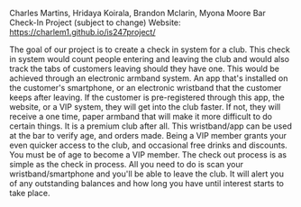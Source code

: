 Charles Martins, Hridaya Koirala, Brandon Mclarin, Myona Moore
Bar Check-In Project (subject to change)
Website: https://charlem1.github.io/is247project/

The goal of our project is to create a check in system for a club. This check in system would count people entering and leaving the club and would also track the tabs of customers leaving should they have one. This would be achieved through an electronic armband system. An app that's installed on the customer's smartphone, or an electronic wristband that the customer keeps after leaving. If the customer is pre-registered through this app, the website, or a VIP system, they will get into the club faster. If not, they will receive a one time, paper armband that will make it more difficult to do certain things. It is a premium club after all. This wristband/app can be used at the bar to verify age, and orders made. Being a VIP member grants your even quicker access to the club, and occasional free drinks and discounts. You must be of age to become a VIP member. The check out process is as simple as the check in process. All you need to do is scan your wristband/smartphone and you'll be able to leave the club. It will alert you of any outstanding balances and how long you have until interest starts to take place. 

